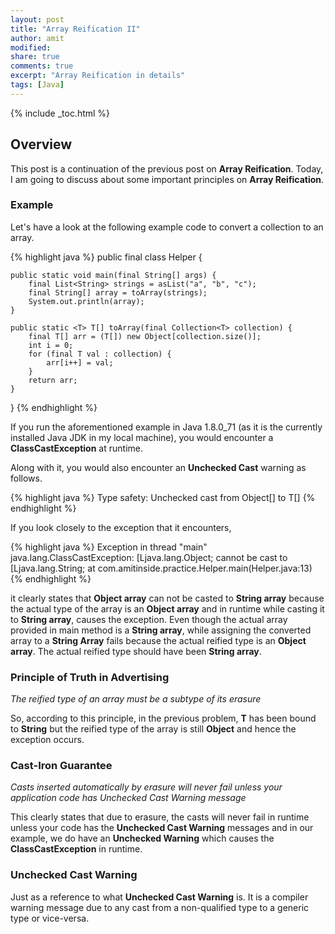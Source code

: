 ```yaml
---
layout: post
title: "Array Reification II"
author: amit
modified:
share: true
comments: true
excerpt: "Array Reification in details"
tags: [Java]
---
```


{% include _toc.html %}

## Overview

This post is a continuation of the previous post on **Array Reification**. Today, I am going to discuss about some important principles on **Array Reification**.

### Example

Let's have a look at the following example code to convert a collection to an array.

{% highlight java %}
public final class Helper {

  	public static void main(final String[] args) {
  		final List<String> strings = asList("a", "b", "c");
  		final String[] array = toArray(strings);
  		System.out.println(array);
  	}

  	public static <T> T[] toArray(final Collection<T> collection) {
  		final T[] arr = (T[]) new Object[collection.size()];
  		int i = 0;
  		for (final T val : collection) {
  			arr[i++] = val;
  		}
  		return arr;
  	}
}
{% endhighlight %}

If you run the aforementioned example in Java 1.8.0_71 (as it is the currently installed Java JDK in my local machine), you would encounter a **ClassCastException** at runtime.

Along with it, you would also encounter an **Unchecked Cast** warning as follows.

{% highlight java %}
Type safety: Unchecked cast from Object[] to T[]
{% endhighlight %}

If you look closely to the exception that it encounters,

{% highlight java %}
Exception in thread "main" java.lang.ClassCastException: [Ljava.lang.Object; cannot be cast to [Ljava.lang.String; at com.amitinside.practice.Helper.main(Helper.java:13)
{% endhighlight %}

it clearly states that **Object array** can not be casted to **String array** because the actual type of the array is an **Object array** and in runtime while casting it to **String array**, causes the exception. Even though the actual array provided in main method is a **String array**, while assigning the converted array to a **String Array** fails because the actual reified type is an **Object array**. The actual reified type should have been **String array**.

### Principle of Truth in Advertising

*The reified type of an array must be a subtype of its erasure*

So, according to this principle, in the previous problem, **T** has been bound to **String** but the reified type of the array is still **Object** and hence the exception occurs.

### Cast-Iron Guarantee

*Casts inserted automatically by erasure will never fail unless your application code has Unchecked Cast Warning message*

This clearly states that due to erasure, the casts will never fail in runtime unless your code has the **Unchecked Cast Warning** messages and in our example, we do have an **Unchecked Warning** which causes the **ClassCastException** in runtime.

### Unchecked Cast Warning

Just as a reference to what **Unchecked Cast Warning** is. It is a compiler warning message due to any cast from a non-qualified type to a generic type or vice-versa.
